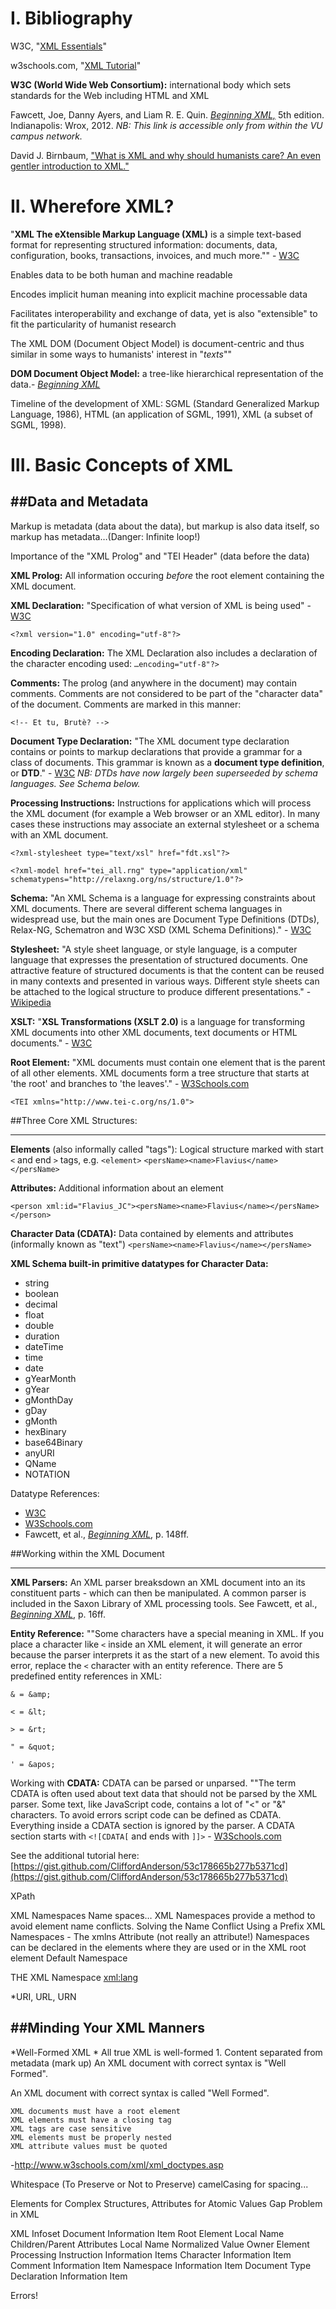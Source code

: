 # I. Bibliography
W3C, "[XML Essentials](http://www.w3.org/standards/xml/core)"

w3schools.com, "[XML Tutorial](http://www.w3schools.com/xml/default.asp)"

**W3C (World Wide Web Consortium):** international body which sets standards for the Web including HTML and XML 

Fawcett, Joe, Danny Ayers, and Liam R. E. Quin. [*Beginning XML,*](http://site.ebrary.com/lib/vanderbilt/Doc?id=10575466) 5th edition. Indianapolis: Wrox, 2012. *NB: This link is accessible only from within the VU campus network.*

David J. Birnbaum, ["What is XML and why should humanists care? An even gentler introduction to XML."](http://dh.obdurodon.org/what-is-xml.xhtml) 

# II. Wherefore XML?

"**XML The eXtensible Markup Language (XML)** is a simple text-based format for representing structured information: documents, data, configuration, books, transactions, invoices, and much more."" - [W3C](http://www.w3.org/standards/xml/core)

Enables data to be both human and machine readable

Encodes implicit human meaning into explicit machine processable data

Facilitates interoperability and exchange of data, yet is also "extensible" to fit the particularity of humanist research

The XML DOM (Document Object Model) is document-centric and thus similar in some ways to humanists' interest in "*texts*""

**DOM Document Object Model:** a tree-like hierarchical representation of the data.- [*Beginning XML*](http://site.ebrary.com/lib/vanderbilt/Doc?id=10575466)

Timeline of the development of XML: SGML (Standard Generalized Markup Language, 1986), HTML (an application of SGML, 1991), XML (a subset of SGML, 1998).

# III. Basic Concepts of XML
##Data and Metadata
---
Markup is metadata (data about the data), but markup is also data itself, so markup has metadata…(Danger: Infinite loop!)

Importance of the "XML Prolog" and "TEI Header" (data before the data)

**XML Prolog:** All information occuring *before* the root element containing the XML document.

**XML Declaration:** "Specification of what version of XML is being used" - [W3C](http://www.w3.org/TR/2008/REC-xml-20081126/#sec-prolog-dtd)

```<?xml version="1.0" encoding="utf-8"?>```

**Encoding Declaration:** The XML Declaration also includes a declaration of the character encoding used: ```…encoding="utf-8"?>```

**Comments:** The prolog (and anywhere in the document) may contain comments. Comments are not considered to be part of the "character data" of the document. Comments are marked in this manner: 

```<!-- Et tu, Brutè? -->```

**Document Type Declaration:** "The XML document type declaration contains or points to markup declarations that provide a grammar for a class of documents. This grammar is known as a **document type definition**, or **DTD**." - [W3C](http://www.w3.org/TR/2008/REC-xml-20081126/#sec-prolog-dtd) *NB: DTDs have now largely been superseeded by schema languages. See Schema below.*

**Processing Instructions:** Instructions for applications which will process the XML document (for example a Web browser or an XML editor). In many cases these instructions may associate an external stylesheet or a schema with an XML document.

```<?xml-stylesheet type="text/xsl" href="fdt.xsl"?>```

```<?xml-model href="tei_all.rng" type="application/xml" schematypens="http://relaxng.org/ns/structure/1.0"?>```

**Schema:** "An XML Schema is a language for expressing constraints about XML documents. There are several different schema languages in widespread use, but the main ones are Document Type Definitions (DTDs), Relax-NG, Schematron and W3C XSD (XML Schema Definitions)." - [W3C](http://www.w3.org/standards/xml/schema)

**Stylesheet:** "A style sheet language, or style language, is a computer language that expresses the presentation of structured documents. One attractive feature of structured documents is that the content can be reused in many contexts and presented in various ways. Different style sheets can be attached to the logical structure to produce different presentations." - [Wikipedia](http://en.wikipedia.org/wiki/Style_sheet_language)

**XSLT:** "**XSL Transformations (XSLT 2.0)** is a language for transforming XML documents into other XML documents, text documents or HTML documents." - [W3C](http://www.w3.org/standards/xml/transformation#xslt)

**Root Element:** "XML documents must contain one element that is the parent of all other elements. XML documents form a tree structure that starts at 'the root' and branches to 'the leaves'." - [W3Schools.com](http://www.w3schools.com/xml/xml_tree.asp)

```<TEI xmlns="http://www.tei-c.org/ns/1.0">```

##Three Core XML Structures:
***
**Elements** (also informally called "tags"): Logical structure marked with start ```<``` and end ```>``` tags, e.g. ```<element>```
```<persName><name>Flavius</name></persName>```

**Attributes:** Additional information about an element

```<person xml:id="Flavius_JC"><persName><name>Flavius</name></persName></person>```


**Character Data (CDATA):** Data contained by elements and attributes (informally known as "text")
```<persName><name>Flavius</name></persName>```

**XML Schema built-in primitive datatypes for Character Data:**

* string
* boolean
* decimal
* float
* double
* duration
* dateTime
* time
* date
* gYearMonth
* gYear
* gMonthDay
* gDay
* gMonth
* hexBinary
* base64Binary
* anyURI
* QName
* NOTATION

Datatype References:

* [W3C](http://www.w3.org/TR/xmlschema-2/#built-in-primitive-datatypes)
* [W3Schools.com](http://www.w3schools.com/schema/schema_dtypes_string.asp)
*  Fawcett, et al., [*Beginning XML*](http://site.ebrary.com/lib/vanderbilt/Doc?id=10575466), p. 148ff.
 
##Working within the XML Document
____

**XML Parsers:** An XML parser breaksdown an XML document into an its constituent parts - which can then be manipulated. A common parser is included in the Saxon Library of XML processing tools. See Fawcett, et al., [*Beginning XML*](http://site.ebrary.com/lib/vanderbilt/Doc?id=10575466), p. 16ff.

**Entity Reference:** ""Some characters have a special meaning in XML. If you place a character like ```<``` inside an XML element, it will generate an error because the parser interprets it as the start of a new element. To avoid this error, replace the ```<``` character with an entity reference. There are 5 predefined entity references in XML:
 
```& = &amp;```
 	
```< = &lt;```
 	
```> = &rt;```

```" = &quot;```

```' = &apos;```

Working with **CDATA:** CDATA can be parsed or unparsed. ""The term CDATA is often used about text data that should not be parsed by the XML parser. Some text, like JavaScript code, contains a lot of "<" or "&" characters. To avoid errors script code can be defined as CDATA. Everything inside a CDATA section is ignored by the parser. A CDATA section starts with ```<![CDATA[``` and ends with ```]]>``` - [W3Schools.com](http://www.w3schools.com/xml/xml_cdata.asp)

See the additional tutorial here: [https://gist.github.com/CliffordAnderson/53c178665b277b5371cd](https://gist.github.com/CliffordAnderson/53c178665b277b5371cd)

XPath

XML Namespaces
Name spaces…
 XML Namespaces provide a method to avoid element name conflicts.
 Solving the Name Conflict Using a Prefix
XML Namespaces - The xmlns Attribute (not really an attribute!)
Namespaces can be declared in the elements where they are used or in the XML root element
Default Namespace

THE XML Namespace
<xml:lang>

*URI, URL, URN

##Minding Your XML Manners
---
 
 *Well-Formed XML
 	* All true XML is well-formed
 		1. Content separated from metadata (mark up)
 		An XML document with correct syntax is "Well Formed".

An XML document with correct syntax is called "Well Formed".
    
    XML documents must have a root element
    XML elements must have a closing tag
    XML tags are case sensitive
    XML elements must be properly nested
    XML attribute values must be quoted
-http://www.w3schools.com/xml/xml_doctypes.asp
 	
  Whitespace (To Preserve or Not to Preserve)
 camelCasing for spacing...
 
 Elements for Complex Structures, Attributes for Atomic Values
 Gap Problem in XML
 
 XML Infoset
 	Document Information Item
 	Root Element
 		Local Name
 		Children/Parent
 		Attributes
 			Local Name
 			Normalized Value
 			Owner Element
 	Processing Instruction Information Items
 	Character Information Item
 	Comment Information Item
 	Namespace Information Item
 	Document Type Declaration Information Item
 	
 
 Errors!
 
